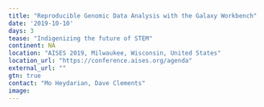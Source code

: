 ```yaml
---
title: "Reproducible Genomic Data Analysis with the Galaxy Workbench"
date: '2019-10-10'
days: 3
tease: "Indigenizing the future of STEM"
continent: NA
location: "AISES 2019, Milwaukee, Wisconsin, United States"
location_url: "https://conference.aises.org/agenda"
external_url: ""
gtn: true
contact: "Mo Heydarian, Dave Clements"
image: 
---
```

